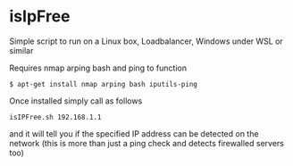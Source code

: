 # isIpFree

Simple script to run on a Linux box, Loadbalancer, Windows under WSL or similar

Requires nmap arping bash and ping to function

`$ apt-get install nmap arping bash iputils-ping`

Once installed simply call as follows

`isIPFree.sh 192.168.1.1`

and it will tell you if the specified IP address can be detected on the network (this is more than just a ping check and detects firewalled servers too)
